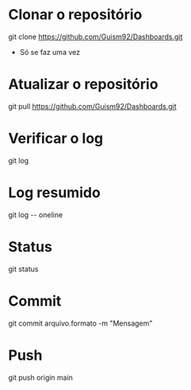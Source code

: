 # Clonar o repositório
git clone https://github.com/Guism92/Dashboards.git

* Só se faz uma vez


# Atualizar o repositório
git pull https://github.com/Guism92/Dashboards.git


# Verificar o log
git log

# Log resumido
git log -- oneline

# Status
git status

# Commit
git commit arquivo.formato -m "Mensagem"

# Push
git push origin main 
